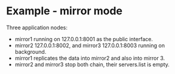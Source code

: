 Example - mirror mode
=====================

Three application nodes:

* mirror1 running on 127.0.0.1:8001 as the public interface.
* mirror2 127.0.0.1:8002, and mirror3 127.0.0.1:8003 running on background.
* mirror1 replicates the data into mirror2 and also into mirror 3.
* mirror2 and mirror3 stop both chain, their servers.list is empty.
